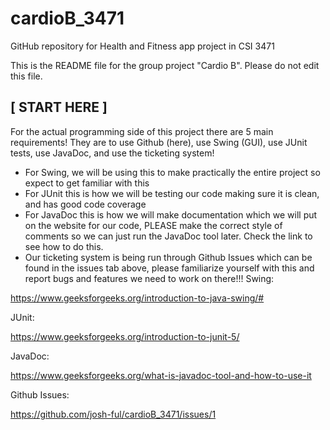 # cardioB_3471
GitHub repository for Health and Fitness app project in CSI 3471

This is the README file for the group project "Cardio B". Please do not edit this file.

## [ START HERE ]

For the actual programming side of this project there are 5 main requirements! They are to use Github (here), use Swing (GUI), use JUnit tests, use JavaDoc, and use the ticketing system!
- For Swing, we will be using this to make practically the entire project so expect to get familiar with this
- For JUnit this is how we will be testing our code making sure it is clean, and has good code coverage
- For JavaDoc this is how we will make documentation which we will put on the website for our code, PLEASE make the correct style of comments so we can just run the JavaDoc tool later. Check the link to see how to do this.
- Our ticketing system is being run through Github Issues which can be found in the issues tab above, please familiarize yourself with this and report bugs and features we need to work on there!!!
Swing:

https://www.geeksforgeeks.org/introduction-to-java-swing/#

JUnit:

https://www.geeksforgeeks.org/introduction-to-junit-5/

JavaDoc:

https://www.geeksforgeeks.org/what-is-javadoc-tool-and-how-to-use-it

Github Issues:

https://github.com/josh-ful/cardioB_3471/issues/1
